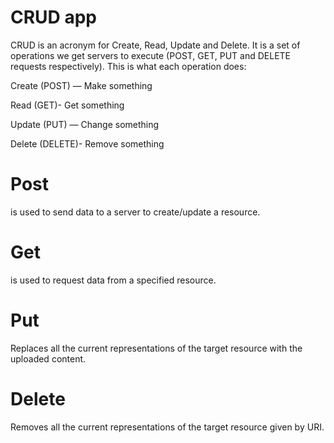 # CRUD app

CRUD is an acronym for Create, Read, Update and Delete. It is a set of operations we get servers to execute (POST, GET, PUT and DELETE requests respectively). This is what each operation does:


Create (POST) — Make something

Read (GET)- Get something

Update (PUT) — Change something

Delete (DELETE)- Remove something


# Post

is used to send data to a server to create/update a resource.

# Get

is used to request data from a specified resource.

# Put

Replaces all the current representations of the target resource with the uploaded content.

# Delete

Removes all the current representations of the target resource given by URI.



